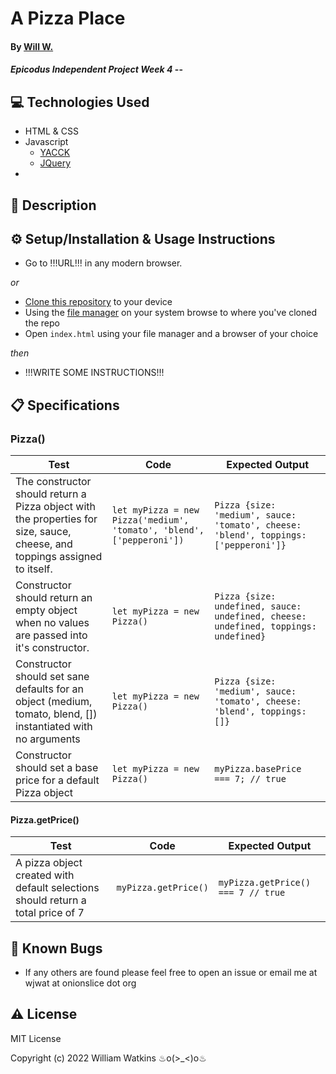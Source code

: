 # A Pizza Place

#### By [Will W.](https://wjwat.com/)

#### _Epicodus Independent Project Week 4_ -- 

## :computer: Technologies Used

* HTML & CSS
* Javascript
  - [YACCK](https://sphars.github.io/yacck/)
  - [JQuery](https://jquery.com/)
* 

## :memo: Description

## :gear: Setup/Installation & Usage Instructions

- Go to !!!URL!!! in any modern browser.

*or*

- [Clone this repository](https://docs.github.com/en/repositories/creating-and-managing-repositories/cloning-a-repository) to your device
- Using the [file manager](https://www.lifewire.com/what-is-a-file-manager-4589189) on your system browse to where you've cloned the repo
- Open `index.html` using your file manager and a browser of your choice

*then*

- !!!WRITE SOME INSTRUCTIONS!!!

## :clipboard: Specifications

### Pizza()

| Test | Code | Expected Output |
| ---- | ---- | --------------- |
| The constructor should return a Pizza object with the properties for size, sauce, cheese, and toppings assigned to itself. | ```let myPizza = new Pizza('medium', 'tomato', 'blend', ['pepperoni'])``` | ```Pizza {size: 'medium', sauce: 'tomato', cheese: 'blend', toppings: ['pepperoni']}``` |
| Constructor should return an empty object when no values are passed into it's constructor. | ```let myPizza = new Pizza()``` | ```Pizza {size: undefined, sauce: undefined, cheese: undefined, toppings: undefined}``` |
| Constructor should set sane defaults for an object (medium, tomato, blend, []) instantiated with no arguments | ```let myPizza = new Pizza()``` | ```Pizza {size: 'medium', sauce: 'tomato', cheese: 'blend', toppings: []}``` |
| Constructor should set a base price for a default Pizza object | ```let myPizza = new Pizza()``` | ```myPizza.basePrice === 7; // true``` |

#### Pizza.getPrice()

| Test | Code | Expected Output |
| ---- | ---- | --------------- |
| A pizza object created with default selections should return a total price of 7 | ```myPizza.getPrice()``` | ```myPizza.getPrice() === 7 // true``` |


## :lady_beetle: Known Bugs

* If any others are found please feel free to open an issue or email me at wjwat at onionslice dot org

## :warning: License

MIT License

Copyright (c) 2022 William Watkins  ♨o(>_<)o♨
